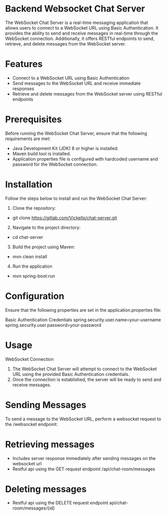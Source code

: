 # Backend Websocket Chat Server
The WebSocket Chat Server is a real-time messaging application that allows users to
connect to a WebSocket URL using Basic Authentication. It provides the ability to send and 
receive messages in real-time through the WebSocket connection. Additionally, it offers 
RESTful endpoints to send, retrieve, and delete messages from the WebSocket server.

# Features
- Connect to a WebSocket URL using Basic Authentication
- Send messages to the WebSocket URL and receive immediate responses
- Retrieve and delete messages from the WebSocket server using RESTful endpoints

# Prerequisites
Before running the WebSocket Chat Server, ensure that the following requirements are met:
- Java Development Kit (JDK) 8 or higher is installed.
- Maven build tool is installed.
- Application properties file is configured with hardcoded username and password for the WebSocket connection.

# Installation
Follow the steps below to install and run the WebSocket Chat Server:<br>
1. Clone the repository:<br>
- git clone https://gitlab.com/Vickells/chat-server.git
2. Navigate to the project directory:
- cd chat-server
3. Build the project using Maven:
- mvn clean install
4. Run the application
- mvn spring-boot:run

# Configuration
Ensure that the following properties are set in the application.properties file:<br>

Basic Authentication Credentials
spring.security.user.name=your-username
spring.security.user.password=your-password

# Usage
WebSocket Connection<br>
1. The WebSocket Chat Server will attempt to connect to the WebSocket URL using the provided Basic Authentication credentials.
2. Once the connection is established, the server will be ready to send and receive messages.

# Sending Messages
To send a message to the WebSocket URL, perform a websocket request to the /websocket endpoint:

# Retrieving messages
- Includes server response immediately after sending messages on the websocket url
- Restful api using the GET request endpoint /api/chat-room/messages

# Deleting messages
- Restful api using the DELETE request endpoint api/chat-room/messages/{id}







